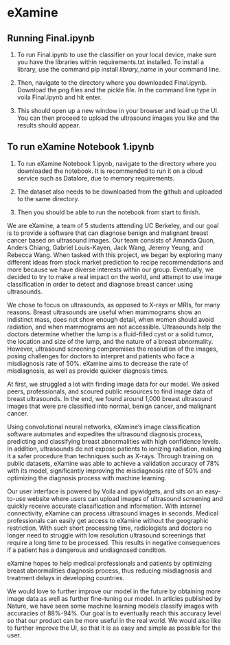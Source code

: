 # eXamine

## Running Final.ipynb

1. To run Final.ipynb to use the classifier on your local device, make sure you have the libraries within requirements.txt installed. To install a library, use the command pip install _library_name_ in your command line.

2. Then, navigate to the directory where you downloaded Final.ipynb. Download the png files and the pickle file. In the command line type in voila Final.ipynb and hit enter.

3. This should open up a new window in your browser and load up the UI. You can then proceed to upload the ultrasound images you like and the results should appear.

## To run eXamine Notebook 1.ipynb

1. To run eXamine Notebook 1.ipynb, navigate to the directory where you downloaded the notebook. It is recommended to run it on a cloud service such as Datalore, due to memory requirements.

2. The dataset also needs to be downloaded from the github and uploaded to the same directory.

3. Then you should be able to run the notebook from start to finish.

We are eXamine, a team of 5 students attending UC Berkeley, and our goal is to provide a software that can diagnose benign and malignant breast cancer based on ultrasound images. Our team consists of Amanda Quon, Anders Chiang, Gabriel Louis-Kayen, Jack Wang, Jeremy Yeung, and Rebecca Wang. When tasked with this project, we began by exploring many different ideas from stock market prediction to recipe recommendations and more because we have diverse interests within our group. Eventually, we decided to try to make a real impact on the world, and attempt to use image classification in order to detect and diagnose breast cancer using ultrasounds.

We chose to focus on ultrasounds, as opposed to X-rays or MRIs, for many reasons. Breast ultrasounds are useful when mammograms show an indistinct mass, does not show enough detail, when women should avoid radiation, and when mammograms are not accessible. Ultrasounds help the doctors determine whether the lump is a fluid-filled cyst or a solid tumor, the location and size of the lump, and the nature of a breast abnormality. However, ultrasound screening compromises the resolution of the images, posing challenges for doctors to interpret and patients who face a misdiagnosis rate of 50%. eXamine aims to decrease the rate of misdiagnosis, as well as provide quicker diagnosis times. 

At first, we struggled a lot with finding image data for our model. We asked peers, professionals, and scoured public resources to find image data of breast ultrasounds. In the end, we found around 1,000 breast ultrasound images that were pre classified into normal, benign cancer, and malignant cancer. 

Using convolutional neural networks, eXamine’s image classification software automates and expedites the ultrasound diagnosis process, predicting and classifying breast abnormalities with high confidence levels. In addition, ultrasounds do not expose patients to ionizing radiation, making it a safer procedure than techniques such as X-rays. Through training on public datasets, eXamine was able to achieve a validation accuracy of 78% with its model, significantly improving the misdiagnosis rate of 50% and optimizing the diagnosis process with machine learning. 

Our user interface is powered by Voila and ipywidgets, and sits on an easy-to-use website where users can upload images of ultrasound screening and quickly receive accurate classification and information. With internet connectivity, eXamine can process ultrasound images in seconds. Medical professionals can easily get access to eXamine without the geographic restriction. With such short processing time, radiologists and doctors no longer need to struggle with low resolution ultrasound screenings that require a long time to be processed. This results in negative consequences if a patient has a dangerous and undiagnosed condition.

eXamine hopes to help medical professionals and patients by optimizing breast abnormalities diagnosis process, thus reducing misdiagnosis and treatment delays in developing countries. 

We would love to further improve our model in the future by obtaining more image data as well as further fine-tuning our model. In articles published by Nature, we have seen some machine learning models classify images with accuracies of 88%-94%. Our goal is to eventually reach this accuracy level so that our product can be more useful in the real world. We would also like to further improve the UI, so that it is as easy and simple as possible for the user. 


